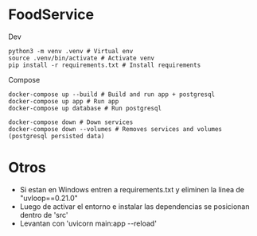 # FoodService

Dev

```
python3 -m venv .venv # Virtual env
source .venv/bin/activate # Activate venv
pip install -r requirements.txt # Install requirements
```

Compose

```
docker-compose up --build # Build and run app + postgresql
docker-compose up app # Run app
docker-compose up database # Run postgresql

docker-compose down # Down services
docker-compose down --volumes # Removes services and volumes (postgresql persisted data)
```

# Otros
- Si estan en Windows entren a requirements.txt y eliminen la linea de "uvloop==0.21.0"
- Luego de activar el entorno e instalar las dependencias se posicionan dentro de 'src'
- Levantan con 'uvicorn main:app --reload'